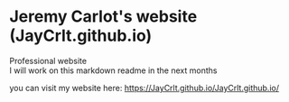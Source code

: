 # Jeremy Carlot's website (JayCrlt.github.io)

Professional website <br>
I will work on this markdown readme in the next months

you can visit my website here: https://JayCrlt.github.io/JayCrlt.github.io/ 
